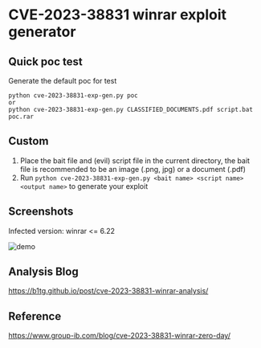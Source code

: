
# CVE-2023-38831 winrar exploit generator

## Quick poc test

Generate the default poc for test

```
python cve-2023-38831-exp-gen.py poc
or
python cve-2023-38831-exp-gen.py CLASSIFIED_DOCUMENTS.pdf script.bat  poc.rar
```

## Custom

1. Place the bait file and (evil) script file in the current directory, the bait file is recommended to be an image (.png, jpg) or a document (.pdf)
2. Run `python cve-2023-38831-exp-gen.py <bait name> <script name> <output name>` to generate your exploit


## Screenshots

Infected version: winrar <= 6.22

![demo](./demo.png)

## Analysis Blog

https://b1tg.github.io/post/cve-2023-38831-winrar-analysis/

## Reference

https://www.group-ib.com/blog/cve-2023-38831-winrar-zero-day/
